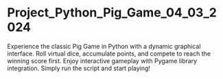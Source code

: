 # Project_Python_Pig_Game_04_03_2024
Experience the classic Pig Game in Python with a dynamic graphical interface. Roll virtual dice, accumulate points, and compete to reach the winning score first. Enjoy interactive gameplay with Pygame library integration. Simply run the script and start playing!
